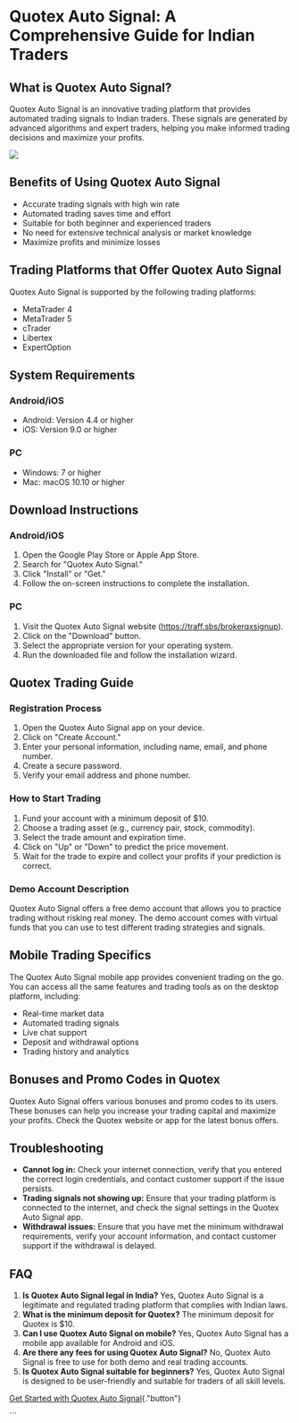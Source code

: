 # Quotex Auto Signal: A Comprehensive Guide for Indian Traders

## What is Quotex Auto Signal?

Quotex Auto Signal is an innovative trading platform that provides
automated trading signals to Indian traders. These signals are generated
by advanced algorithms and expert traders, helping you make informed
trading decisions and maximize your profits.

[![](https://static.quotex.io/files/8_en/300_250.jpg)](https://traff.sbs/brokerqxsignupf)

## Benefits of Using Quotex Auto Signal

-   Accurate trading signals with high win rate
-   Automated trading saves time and effort
-   Suitable for both beginner and experienced traders
-   No need for extensive technical analysis or market knowledge
-   Maximize profits and minimize losses

## Trading Platforms that Offer Quotex Auto Signal

Quotex Auto Signal is supported by the following trading platforms:

-   MetaTrader 4
-   MetaTrader 5
-   cTrader
-   Libertex
-   ExpertOption

## System Requirements

### Android/iOS

-   Android: Version 4.4 or higher
-   iOS: Version 9.0 or higher

### PC

-   Windows: 7 or higher
-   Mac: macOS 10.10 or higher

## Download Instructions

### Android/iOS

1.  Open the Google Play Store or Apple App Store.
2.  Search for "Quotex Auto Signal."
3.  Click "Install" or "Get."
4.  Follow the on-screen instructions to complete the installation.

### PC

1.  Visit the Quotex Auto Signal website
    (https://traff.sbs/brokerqxsignup).
2.  Click on the "Download" button.
3.  Select the appropriate version for your operating system.
4.  Run the downloaded file and follow the installation wizard.

## Quotex Trading Guide

### Registration Process

1.  Open the Quotex Auto Signal app on your device.
2.  Click on "Create Account."
3.  Enter your personal information, including name, email, and phone
    number.
4.  Create a secure password.
5.  Verify your email address and phone number.

### How to Start Trading

1.  Fund your account with a minimum deposit of \$10.
2.  Choose a trading asset (e.g., currency pair, stock, commodity).
3.  Select the trade amount and expiration time.
4.  Click on "Up" or "Down" to predict the price movement.
5.  Wait for the trade to expire and collect your profits if your
    prediction is correct.

### Demo Account Description

Quotex Auto Signal offers a free demo account that allows you to
practice trading without risking real money. The demo account comes with
virtual funds that you can use to test different trading strategies and
signals.

## Mobile Trading Specifics

The Quotex Auto Signal mobile app provides convenient trading on the go.
You can access all the same features and trading tools as on the desktop
platform, including:

-   Real-time market data
-   Automated trading signals
-   Live chat support
-   Deposit and withdrawal options
-   Trading history and analytics

## Bonuses and Promo Codes in Quotex

Quotex Auto Signal offers various bonuses and promo codes to its users.
These bonuses can help you increase your trading capital and maximize
your profits. Check the Quotex website or app for the latest bonus
offers.

## Troubleshooting

-   **Cannot log in:** Check your internet connection, verify that you
    entered the correct login credentials, and contact customer support
    if the issue persists.
-   **Trading signals not showing up:** Ensure that your trading
    platform is connected to the internet, and check the signal settings
    in the Quotex Auto Signal app.
-   **Withdrawal issues:** Ensure that you have met the minimum
    withdrawal requirements, verify your account information, and
    contact customer support if the withdrawal is delayed.

## FAQ

1.  **Is Quotex Auto Signal legal in India?** Yes, Quotex Auto Signal is
    a legitimate and regulated trading platform that complies with
    Indian laws.
2.  **What is the minimum deposit for Quotex?** The minimum deposit for
    Quotex is \$10.
3.  **Can I use Quotex Auto Signal on mobile?** Yes, Quotex Auto Signal
    has a mobile app available for Android and iOS.
4.  **Are there any fees for using Quotex Auto Signal?** No, Quotex Auto
    Signal is free to use for both demo and real trading accounts.
5.  **Is Quotex Auto Signal suitable for beginners?** Yes, Quotex Auto
    Signal is designed to be user-friendly and suitable for traders of
    all skill levels.

[Get Started with Quotex Auto
Signal](\%22https://traff.sbs/brokerqxsignup\%22){."button"}

\`\`\`


